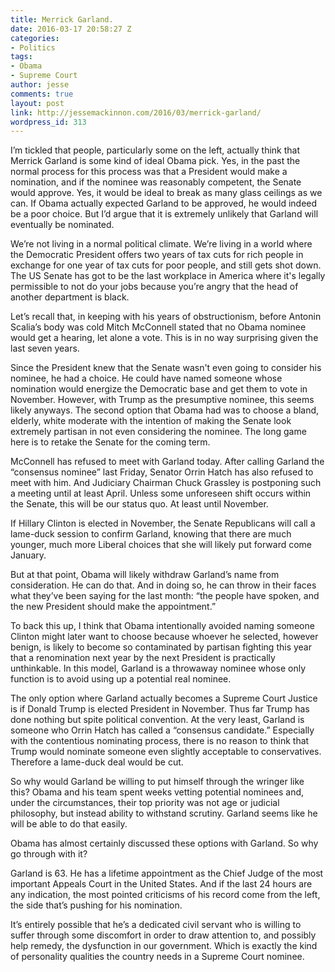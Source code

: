 ```yaml
---
title: Merrick Garland.
date: 2016-03-17 20:58:27 Z
categories:
- Politics
tags:
- Obama
- Supreme Court
author: jesse
comments: true
layout: post
link: http://jessemackinnon.com/2016/03/merrick-garland/
wordpress_id: 313
---
```


I’m tickled that people, particularly some on the left, actually think that Merrick Garland is some kind of ideal Obama pick. Yes, in the past the normal process for this process was that a President would make a nomination, and if the nominee was reasonably competent, the Senate would approve. Yes, it would be ideal to break as many glass ceilings as we can. If Obama actually expected Garland to be approved, he would indeed be a poor choice. But I’d argue that it is extremely unlikely that Garland will eventually be nominated.

We’re not living in a normal political climate. We’re living in a world where the Democratic President offers two years of tax cuts for rich people in exchange for one year of tax cuts for poor people, and still gets shot down. The US Senate has got to be the last workplace in America where it's legally permissible to not do your jobs because you’re angry that the head of another department is black.

Let’s recall that, in keeping with his years of obstructionism, before Antonin Scalia’s body was cold Mitch McConnell stated that no Obama nominee would get a hearing, let alone a vote. This is in no way surprising given the last seven years.

Since the President knew that the Senate wasn't even going to consider his nominee, he had a choice. He could have named someone whose nomination would energize the Democratic base and get them to vote in November. However, with Trump as the presumptive nominee, this seems likely anyways. The second option that Obama had was to choose a bland, elderly, white moderate with the intention of making the Senate look extremely partisan in not even considering the nominee. The long game here is to retake the Senate for the coming term.

McConnell has refused to meet with Garland today. After calling Garland the “consensus nominee” last Friday, Senator Orrin Hatch has also refused to meet with him. And Judiciary Chairman Chuck Grassley is postponing such a meeting until at least April. Unless some unforeseen shift occurs within the Senate, this will be our status quo. At least until November.

If Hillary Clinton is elected in November, the Senate Republicans will call a lame-duck session to confirm Garland, knowing that there are much younger, much more Liberal choices that she will likely put forward come January.

But at that point, Obama will likely withdraw Garland’s name from consideration. He can do that. And in doing so, he can throw in their faces what they’ve been saying for the last month: “the people have spoken, and the new President should make the appointment.”

To back this up, I think that Obama intentionally avoided naming someone Clinton might later want to choose because whoever he selected, however benign, is likely to become so contaminated by partisan fighting this year that a renomination next year by the next President is practically unthinkable. In this model, Garland is a throwaway nominee whose only function is to avoid using up a potential real nominee.

The only option where Garland actually becomes a Supreme Court Justice is if Donald Trump is elected President in November. Thus far Trump has done nothing but spite political convention. At the very least, Garland is someone who Orrin Hatch has called a “consensus candidate.” Especially with the contentious nominating process, there is no reason to think that Trump would nominate someone even slightly acceptable to conservatives. Therefore a lame-duck deal would be cut.

So why would Garland be willing to put himself through the wringer like this? Obama and his team spent weeks vetting potential nominees and, under the circumstances, their top priority was not age or judicial philosophy, but instead ability to withstand scrutiny. Garland seems like he will be able to do that easily.

Obama has almost certainly discussed these options with Garland. So why go through with it?

Garland is 63. He has a lifetime appointment as the Chief Judge of the most important Appeals Court in the United States. And if the last 24 hours are any indication, the most pointed criticisms of his record come from the left, the side that’s pushing for his nomination.

It’s entirely possible that he’s a dedicated civil servant who is willing to suffer through some discomfort in order to draw attention to, and possibly help remedy, the dysfunction in our government. Which is exactly the kind of personality qualities the country needs in a Supreme Court nominee.
